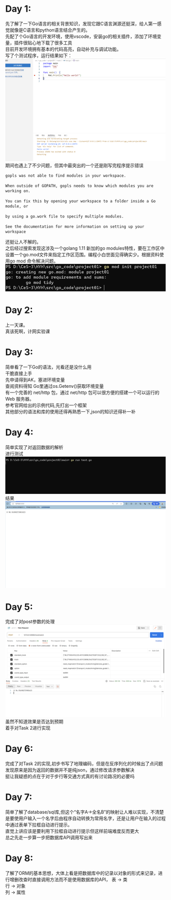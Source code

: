 # Day 1:
先了解了一下Go语言的相关背景知识，发现它跟C语言渊源还挺深，给人第一感觉就像是C语言和python语言结合产生的。  
先配了个Go语言的开发环境，使用vscode，安装go的相关插件，添加了环境变量，插件很贴心地下载了很多工具  
目前开发环境拥有基本的代码高亮，自动补充与调试功能。  
写了个测试程序，运行结果如下：
![Alt text](image.png)  
期间也遇上了不少问题，但其中最突出的一个还是刚写完程序提示错误  
    
    gopls was not able to find modules in your workspace.

    When outside of GOPATH, gopls needs to know which modules you are working on.

    You can fix this by opening your workspace to a folder inside a Go module, or

    by using a go.work file to specify multiple modules.

    See the documentation for more information on setting up your workspace
还挺让人不解的。  
之后经过搜索发现这涉及一个golang 1.11 新加的go modules特性，要在工作区中设置一个go.mod文件来指定工作区范围。编程小白世面见得确实少。根据资料使用go mod 命令解决问题。  
![Alt text](image-1.png)  

# Day 2:
上一天课。  
真该死啊，计网实验课  

# Day 3:
简单看了一下Go的语法，光看还是没什么用    
干脆直接上手  
先申请得到AK，塞进环境变量  
查阅资料得知 Go里通过os.Getenv()获取环境变量  
有一个完善的 net/http 包，通过 net/http 包可以很方便的搭建一个可以运行的 Web 服务器。  
参考官网给出的示例代码,先打出一个框架  
其他部分的语法和库的使用还得再熟悉一下,json的知识还得补一补

# Day 4:
简单实现了对返回数据的解析  
进行测试
![Alt text](image-2.png)
结果
![Alt text](image-3.png)

# Day 5:
完成了对post参数的处理
![Alt text](image-4.png)
虽然不知道效果是否达到预期  
着手对Task 2进行实现

# Day 6:
完成了对Task 2的实现,初步书写了地理编码，但是在反序列化的时候出了点问题  
发现原来是因为返回的数据并不是纯json，通过修改请求参数解决  
挺让我疑惑的点在于对于步行等交通方式真的有讨论路况的必要吗

# Day 7:
简单了解了database/sql库,但这个“名字A->全名B”的映射让人难以实现，不清楚是要使用户输入一个名字后由程序自动转换为常用名字，还是让用户在输入的过程中通过表单下拉框自动进行提示。  
直觉上讲应该是要利用下拉框自动进行提示但这样前端难度反而更大  
总之先走一步算一步把数据库API调用写出来

# Day 8:
了解了ORM的基本思想，大体上看是把数据库中的记录以对象的形式来记录，进行增删改查时直接调用方法而不是使用数据库的API，
表 -> 类  
行 -> 对象  
列 -> 属性  
   